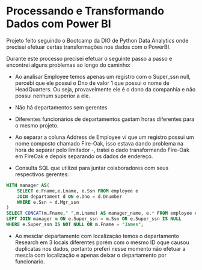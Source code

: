 # Processando e Transformando Dados com Power BI

Projeto feito seguindo o Bootcamp da DIO de Python Data Analytics onde precisei efetuar certas transformações nos dados com o PowerBI.

Durante este processo precisei efetuar o seguinte passo a passo e encontrei alguns problemas ao longo do caminho:

* Ao analisar Employee temos apenas um registro com o Super_ssn null, percebi que ele possui o Dno de valor 1 que possui o nome de HeadQuarters. Ou seja, provavelmente ele é o dono da companhia e não possui nenhum superior a ele.

* Não há departamentos sem gerentes 

* Diferentes funcionários de departamentos gastam horas diferentes para o mesmo projeto.

* Ao separar a coluna Address de Employee vi que um registro possui um nome composto chamado Fire-Oak, isso estava dando problema na hora de separar pelo limitador -, tratei o dado transformando Fire-Oak em FireOak e depois separando os dados de endereço.

* Consulta SQL que utilizei para juntar colaboradores com seus respectivos gerentes: 

``` sql
WITH manager AS(
	SELECT e.Fname,e.Lname, e.Ssn FROM employee e
    JOIN departament d ON e.Dno = d.Dnumber
    WHERE e.Ssn = d.Mgr_ssn
) 
SELECT CONCAT(m.Fname," ",m.Lname) AS manager_name, e.* FROM employee e
LEFT JOIN manager m ON e.Super_ssn = m.Ssn OR e.Super_ssn IS NULL
WHERE e.Super_ssn IS NOT NULL OR m.Fname = "James";
```


* Ao mesclar departamento com localização temos o departamento Research em 3 locais diferentes porém com o mesmo ID oque causou duplicatas nos dados, portanto preferi nesse momento não efetuar a mescla com localização e apenas deixar o departamento por funcionario. 

